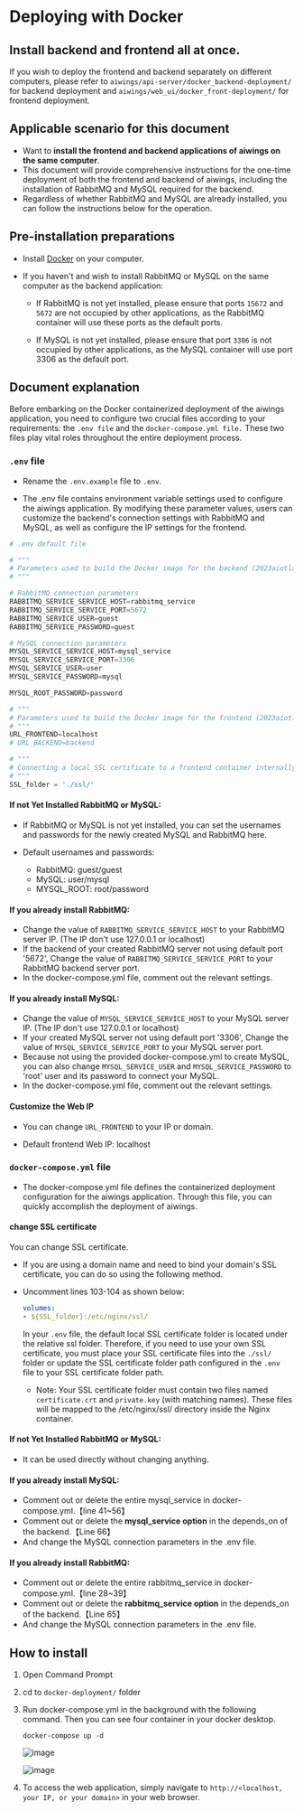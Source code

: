 # Deploying with Docker

## Install backend and frontend all at once.

If you wish to deploy the frontend and backend separately on different computers, please refer to `aiwings/api-server/docker_backend-deployment/` for backend deployment and `aiwings/web_ui/docker_front-deployment/` for frontend deployment.

## Applicable scenario for this document

- Want to **install the frontend and backend applications of aiwings on the same computer**.
- This document will provide comprehensive instructions for the one-time deployment of both the frontend and backend of aiwings, including the installation of RabbitMQ and MySQL required for the backend.
- Regardless of whether RabbitMQ and MySQL are already installed, you can follow the instructions below for the operation.

## Pre-installation preparations

- Install [Docker](https://www.docker.com/get-started/) on your computer.

- If you haven't and wish to install RabbitMQ or MySQL on the same computer as the backend application:

  - If RabbitMQ is not yet installed, please ensure that ports `15672` and `5672` are not occupied by other applications, as the RabbitMQ container will use these ports as the default ports.

  - If MySQL is not yet installed, please ensure that port `3306` is not occupied by other applications, as the MySQL container will use port 3306 as the default port.

## Document explanation

Before embarking on the Docker containerized deployment of the aiwings application, you need to configure two crucial files according to your requirements: the `.env file` and the `docker-compose.yml file.` These two files play vital roles throughout the entire deployment process.

### `.env` file

- Rename the `.env.example` file to `.env`.

- The .env file contains environment variable settings used to configure the aiwings application. By modifying these parameter values, users can customize the backend's connection settings with RabbitMQ and MySQL, as well as configure the IP settings for the frontend.

```python
# .env default file

# """
# Parameters used to build the Docker image for the backend (2023aiotlab/api_server).
# """

# RabbitMQ connection parameters
RABBITMQ_SERVICE_SERVICE_HOST=rabbitmq_service
RABBITMQ_SERVICE_SERVICE_PORT=5672
RABBITMQ_SERVICE_USER=guest
RABBITMQ_SERVICE_PASSWORD=guest

# MySQL connection parameters
MYSQL_SERVICE_SERVICE_HOST=mysql_service
MYSQL_SERVICE_SERVICE_PORT=3306
MYSQL_SERVICE_USER=user
MYSQL_SERVICE_PASSWORD=mysql

MYSQL_ROOT_PASSWORD=password

# """
# Parameters used to build the Docker image for the frontend (2023aiotlab/web_ui).
# """
URL_FRONTEND=localhost
# URL_BACKEND=backend

# """
# Connecting a local SSL certificate to a frontend container internally.
# """
SSL_folder = './ssl/'
```

#### If not Yet Installed RabbitMQ or MySQL:
- If RabbitMQ or MySQL is not yet installed, you can set the usernames and passwords for the newly created MySQL and RabbitMQ here.

- Default usernames and passwords: 
  - RabbitMQ: guest/guest
  - MySQL: user/mysql
  - MYSQL_ROOT: root/password 

#### If you already install RabbitMQ:
- Change the value of `RABBITMQ_SERVICE_SERVICE_HOST` to your RabbitMQ server IP. (The IP don't use 127.0.0.1 or localhost)
- If the backend of your created RabbitMQ server not using default port '5672', Change the value of `RABBITMQ_SERVICE_SERVICE_PORT` to your RabbitMQ backend server port. 
- In the docker-compose.yml file, comment out the relevant settings.

#### If you already install MySQL:
- Change the value of `MYSQL_SERVICE_SERVICE_HOST` to your MySQL server IP. (The IP don't use 127.0.0.1 or localhost)
- If your created MySQL server not using default port '3306', Change the value of `MYSQL_SERVICE_SERVICE_PORT` to your MySQL server port. 
- Because not using the provided docker-compose.yml to create MySQL, you can also change `MYSQL_SERVICE_USER` and `MYSQL_SERVICE_PASSWORD` to 'root' user and its password to connect your MySQL.
- In the docker-compose.yml file, comment out the relevant settings.

#### Customize the Web IP

- You can change `URL_FRONTEND` to your IP or domain.

- Default frontend Web IP: localhost

### `docker-compose.yml` file

- The docker-compose.yml file defines the containerized deployment configuration for the aiwings application. Through this file, you can quickly accomplish the deployment of aiwings.

#### change SSL certificate

You can change SSL certificate.

- If you are using a domain name and need to bind your domain's SSL certificate, you can do so using the following method.

- Uncomment lines 103-104 as shown below:

  ```yml
  volumes:
  - ${SSL_folder}:/etc/nginx/ssl/
  ```

  In your `.env` file, the default local SSL certificate folder is located under the relative ssl folder. Therefore, if you need to use your own SSL certificate, you must place your SSL certificate files into the `./ssl/` folder or update the SSL certificate folder path configured in the `.env` file to your SSL certificate folder path.

  - Note: Your SSL certificate folder must contain two files named `certificate.crt` and `private.key` (with matching names). These files will be mapped to the /etc/nginx/ssl/ directory inside the Nginx container.

#### If not Yet Installed RabbitMQ or MySQL:
- It can be used directly without changing anything. 

#### If you already install MySQL:
- Comment out or delete the entire mysql_service in docker-compose.yml.【line 41~56】
- Comment out or delete the **mysql_service option** in the depends_on of the backend.【Line 66】
- And change the MySQL connection parameters in the .env file.

#### If you already install RabbitMQ:
- Comment out or delete the entire rabbitmq_service in docker-compose.yml.【line 28~39】
- Comment out or delete the **rabbitmq_service option** in the depends_on of the backend.【Line 65】
- And change the MySQL connection parameters in the .env file.

## How to install

1. Open Command Prompt

2. cd to `docker-deployment/` folder

3. Run docker-compose.yml in the background with the following command. Then you can see four container in your docker desktop.

    ```
    docker-compose up -d
    ```

    ![image](https://i.imgur.com/C5yHjod.png)

    ![image](https://i.imgur.com/w3DohxC.png)

4. To access the web application, simply navigate to `http://<localhost, your IP, or your domain>` in your web browser.